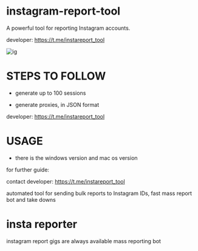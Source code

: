 # instagram-report-tool
A powerful tool for reporting Instagram accounts.

developer: https://t.me/instareport_tool 

![ig](https://github.com/user-attachments/assets/776abf34-6e17-4eab-b126-84ec62a0fd19)

# STEPS TO FOLLOW
- generate up to 100 sessions

- generate proxies, in JSON format
  
developer: https://t.me/instareport_tool

# USAGE
- there is the windows version and mac os version

for further guide:

contact developer: https://t.me/instareport_tool

automated tool for sending bulk reports to Instagram IDs, fast mass report bot and take downs

# insta reporter
instagram report gigs are always available
mass reporting bot
